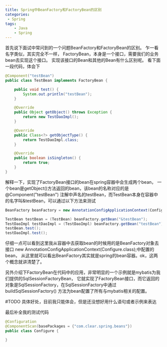 ```yaml
---
title: Spring中BeanFactory和FactoryBean的区别
categories:
 - Spring
tags: 
    - Java
    - Spring
---
```


首先说下面试中常问到的一个问题BeanFactory和FactoryBean的区别。
乍一看名字类似，其实完全不一样，
FactoryBean，本身是一个接口，需要我们的业务bean去实现这个接口。
实现该接口的Bean和其他的Bean有什么区别呢。
看下面一段代码，体会下
````java
@Component("testBean")
public class TestBean implements FactoryBean {

    public void test() {
        System.out.println("testBean");
    }

    @Override
    public Object getObject() throws Exception {
        return new TestDaoImpl();
    }

    @Override
    public Class<?> getObjectType() {
        return TestDaoImpl.class;
    }

    @Override
    public boolean isSingleton() {
        return true;
    }
}
````
解释一下，实现了FactoryBean接口的bean在spring容器中会生成两个bean，
一个bean是getObject()方法返回的bean，该bean的名称对应的是@Component("testBean")
注解中声名的testBean，而TestBean本身在容器中的名字叫&testBean，可以通过以下方法来测试

````java
BeanFactory beanFactory = new AnnotationConfigApplicationContext(Configure.class);

TestBean testBean = (TestBean) beanFactory.getBean("&testBean");
TestDaoImpl testDaoImpl = (TestDaoImpl) beanFactory.getBean("testBean");
testBean.test();
testDaoImpl.test();
````

仔细一点可以看到这里我从容器中去获取bean的时候用的是BeanFactory对象去接口
new AnnotationConfigApplicationContext(Configure.class);中配置的bean，
从这里就可以看出BeanFactory其实就是spring的bean容器。ok，这两个概念就讲清楚了。

另外介绍下FactoryBean在代码中的应用，非常明显的一个示例就是mybatis为我们提供的SqlSessionFactoryBean，
它就实现了FactoryBean接口，而它返回的对象是SqlSessionFactory，在SqlSessionFactory中通过buildSqlSessionFactory()
方法为bean配置了所有与mybatis相关的配置。

#TODO 具体好处，目前我只能体会，但是还没想好用什么语句或者示例来表达

最后补全我的测试代码
````java
@Configuration
@ComponentScan(basePackages = {"com.clear.spring.beans"})
public class Configure {

}
````
